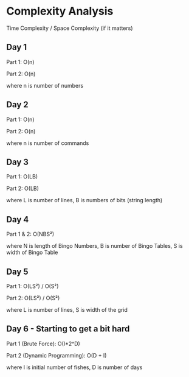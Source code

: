 # Complexity Analysis

Time Complexity / Space Complexity (if it matters)

## Day 1

Part 1: O(n)

Part 2: O(n)

where n is number of numbers

## Day 2

Part 1: O(n)

Part 2: O(n)

where n is number of commands

## Day 3

Part 1: O(LB)

Part 2: O(LB)

where L is number of lines, B is numbers of bits (string length)

## Day 4

Part 1 & 2: O(NBS²)

where N is length of Bingo Numbers, B is number of Bingo Tables, S is width of Bingo Table

## Day 5

Part 1: O(LS²) / O(S²)

Part 2: O(LS²) / O(S²)

where L is number of lines, S is width of the grid

## Day 6 - Starting to get a bit hard

Part 1 (Brute Force): O(I\*2^D)

Part 2 (Dynamic Programming): O(D + I)

where I is initial number of fishes, D is number of days
